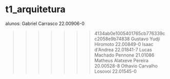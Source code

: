 # t1_arquitetura

alunos: Gabriel Carrasco 22.00906-0
>>>>>>> 4134ab0e1005401765cb776339cc2058e9b74838
        Gustavo Yudji Hiromoto 22.00849-0
        Isaac d'Andrea 22.01841-7
        Lucas Machado Pennone 21.01086
        Matheus Alatxeve Pereira 20.00528-8
        Othavio Carvalho Losovoi 22.01545-0
